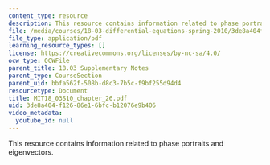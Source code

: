 ```yaml
---
content_type: resource
description: This resource contains information related to phase portraits and eigenvectors.
file: /media/courses/18-03-differential-equations-spring-2010/3de8a404f12686e16bfcb12076e9b406_MIT18_03S10_chapter_26.pdf
file_type: application/pdf
learning_resource_types: []
license: https://creativecommons.org/licenses/by-nc-sa/4.0/
ocw_type: OCWFile
parent_title: 18.03 Supplementary Notes
parent_type: CourseSection
parent_uid: bbfa562f-508b-d8c3-7b5c-f9bf255d94d4
resourcetype: Document
title: MIT18_03S10_chapter_26.pdf
uid: 3de8a404-f126-86e1-6bfc-b12076e9b406
video_metadata:
  youtube_id: null
---
```

This resource contains information related to phase portraits and eigenvectors.